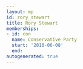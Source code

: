 ```yaml
---
layout: mp
id: rory_stewart
title: Rory Stewart
memberships:
- id: con
  name: Conservative Party
  start: '2010-06-08'
  end: 
autogenerated: true
---
```

